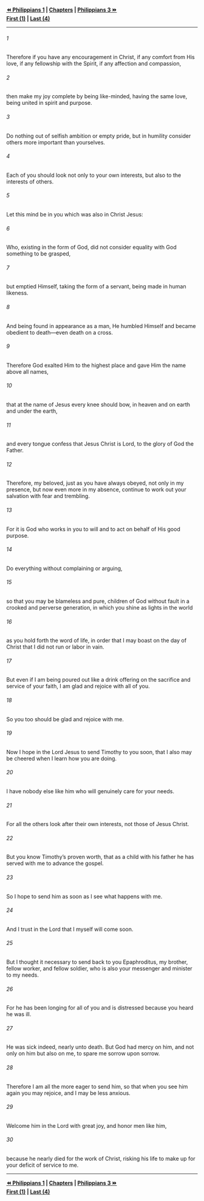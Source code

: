   
**[⏪ Philippians 1](./Philippians%201.md) | [Chapters](./_index.md) | [Philippians 3 ⏩](./Philippians%203.md)**  
**[First (1)](./Philippians%201.md) | [Last (4)](./Philippians%204.md)**  
  
---  
  
###### 1  
Therefore if you have any encouragement in Christ, if any comfort from His love, if any fellowship with the Spirit, if any affection and compassion,  
  
###### 2  
then make my joy complete by being like-minded, having the same love, being united in spirit and purpose.  
  
###### 3  
Do nothing out of selfish ambition or empty pride, but in humility consider others more important than yourselves.  
  
###### 4  
Each of you should look not only to your own interests, but also to the interests of others.  
  
###### 5  
Let this mind be in you which was also in Christ Jesus:  
  
###### 6  
Who, existing in the form of God, did not consider equality with God something to be grasped,  
  
###### 7  
but emptied Himself, taking the form of a servant, being made in human likeness.  
  
###### 8  
And being found in appearance as a man, He humbled Himself and became obedient to death—even death on a cross.  
  
###### 9  
Therefore God exalted Him to the highest place and gave Him the name above all names,  
  
###### 10  
that at the name of Jesus every knee should bow, in heaven and on earth and under the earth,  
  
###### 11  
and every tongue confess that Jesus Christ is Lord, to the glory of God the Father.  
  
###### 12  
Therefore, my beloved, just as you have always obeyed, not only in my presence, but now even more in my absence, continue to work out your salvation with fear and trembling.  
  
###### 13  
For it is God who works in you to will and to act on behalf of His good purpose.  
  
###### 14  
Do everything without complaining or arguing,  
  
###### 15  
so that you may be blameless and pure, children of God without fault in a crooked and perverse generation, in which you shine as lights in the world  
  
###### 16  
as you hold forth the word of life, in order that I may boast on the day of Christ that I did not run or labor in vain.  
  
###### 17  
But even if I am being poured out like a drink offering on the sacrifice and service of your faith, I am glad and rejoice with all of you.  
  
###### 18  
So you too should be glad and rejoice with me.  
  
###### 19  
Now I hope in the Lord Jesus to send Timothy to you soon, that I also may be cheered when I learn how you are doing.  
  
###### 20  
I have nobody else like him who will genuinely care for your needs.  
  
###### 21  
For all the others look after their own interests, not those of Jesus Christ.  
  
###### 22  
But you know Timothy’s proven worth, that as a child with his father he has served with me to advance the gospel.  
  
###### 23  
So I hope to send him as soon as I see what happens with me.  
  
###### 24  
And I trust in the Lord that I myself will come soon.  
  
###### 25  
But I thought it necessary to send back to you Epaphroditus, my brother, fellow worker, and fellow soldier, who is also your messenger and minister to my needs.  
  
###### 26  
For he has been longing for all of you and is distressed because you heard he was ill.  
  
###### 27  
He was sick indeed, nearly unto death. But God had mercy on him, and not only on him but also on me, to spare me sorrow upon sorrow.  
  
###### 28  
Therefore I am all the more eager to send him, so that when you see him again you may rejoice, and I may be less anxious.  
  
###### 29  
Welcome him in the Lord with great joy, and honor men like him,  
  
###### 30  
because he nearly died for the work of Christ, risking his life to make up for your deficit of service to me.  
  
  
---  
  
**[⏪ Philippians 1](./Philippians%201.md) | [Chapters](./_index.md) | [Philippians 3 ⏩](./Philippians%203.md)**  
**[First (1)](./Philippians%201.md) | [Last (4)](./Philippians%204.md)**  
  
